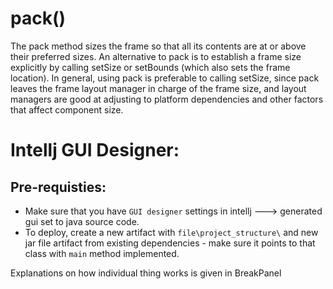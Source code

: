 

# pack()

The pack method sizes the frame so that all its contents are at or above their preferred sizes. An alternative to pack is to establish a frame size explicitly by calling setSize or setBounds (which also sets the frame location). In general, using pack is preferable to calling setSize, since pack leaves the frame layout manager in charge of the frame size, and layout managers are good at adjusting to platform dependencies and other factors that affect component size.

# Intellj GUI Designer:

## Pre-requisties:

- Make sure that you have `GUI designer` settings in intellj ---> generated gui set to java source code.
- To deploy, create a new artifact with `file\project_structure\` and new jar file artifact from existing dependencies - make sure it points to that class with `main` method implemented.

Explanations on how individual thing works is given in BreakPanel